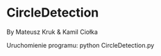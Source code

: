 # CircleDetection

By Mateusz Kruk & Kamil Ciołka

Uruchomienie programu: python CircleDetection.py

